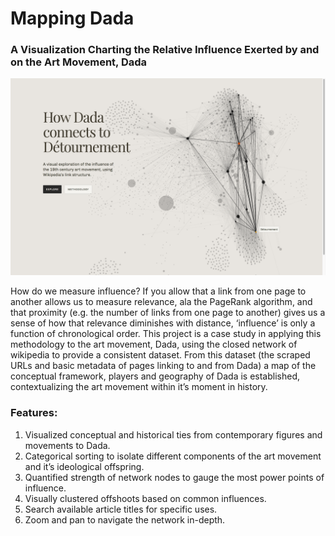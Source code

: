 # Mapping Dada
### A Visualization Charting the Relative Influence Exerted by and on the Art Movement, Dada

![preview](preview.png)

How do we measure influence? If you allow that a link from one page to another allows us to measure relevance, ala the PageRank algorithm, and that proximity (e.g. the number of links from one page to another) gives us a sense of how that relevance diminishes with distance, ‘influence’ is only a function of chronological order. This project is a case study in applying this methodology to the art movement, Dada, using the closed network of wikipedia to provide a consistent dataset. From this dataset (the scraped URLs and basic metadata of pages linking to and from Dada) a map of the conceptual framework, players and geography of Dada is established, contextualizing the art movement within it’s moment in history.

### Features:
1. Visualized conceptual and historical ties from contemporary figures and movements to Dada.
2. Categorical sorting to isolate different components of the art movement and it’s ideological offspring.
3. Quantified strength of network nodes to gauge the most power points of influence.
4. Visually clustered offshoots based on common influences.
5. Search available article titles for specific uses.
6. Zoom and pan to navigate the network in-depth.
